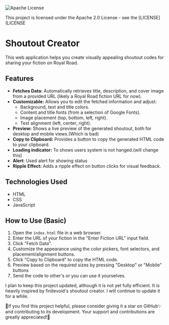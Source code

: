![Apache License](https://img.shields.io/badge/License-Apache%202.0-blue.svg)

This project is licensed under the Apache 2.0 License - see the [LICENSE](LICENSE
# Shoutout Creator

This web application helps you create visually appealing shoutout codes for sharing your fiction on Royal Road.

## Features

*   **Fetches Data:**  Automatically retrieves title, description, and cover image from a provided URL (likely a Royal Road fiction URL for now).  
*   **Customizable:**  Allows you to edit the fetched information and adjust:
    *   Background, text and title colors.
    *   Content and title fonts (from a selection of Google Fonts).
    *   Image placement (top, bottom, left, right).
    *   Text alignment (left, center, right).
*   **Preview:** Shows a live preview of the generated shoutout, both for desktop and mobile views.(Which is bad)
*   **Copy to Clipboard:**  Provides a button to copy the generated HTML code to your clipboard.
* **Loading indicator:** To shows users system is not hanged.(will change this)
* **Alert**: Used alert for showing status
*   **Ripple Effect:**  Adds a ripple effect on button clicks for visual feedback.

## Technologies Used

*   HTML
*   CSS
*   JavaScript
   
## How to Use (Basic)

1.  Open the `index.html` file in a web browser.
2.  Enter the URL of your fiction in the "Enter Fiction URL" input field.
3.  Click "Fetch Data".
4.  Customize the appearance using the color pickers, font selectors, and placement/alignment buttons.
5.  Click "Copy to Clipboard" to copy the HTML code.
6. Preview based on the required sizes by pressing "Desktop" or "Mobile" buttons
7. Send the code to other's or you can use it yourselves.

I plan to keep this project updated, although it is not yet fully efficient. It is heavily inspired by finitevoid's shoutout creator. I will continue to update it for a while.

🚀If you find this project helpful, please consider giving it a star on GitHub✨ and contributing to its development. Your support and contributions are greatly appreciated!💪


